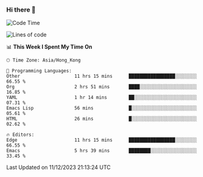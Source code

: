 ### Hi there 👋

<!--
**nicehiro/nicehiro** is a ✨ _special_ ✨ repository because its `README.md` (this file) appears on your GitHub profile.

Here are some ideas to get you started:

- 🔭 I’m currently working on ...
- 🌱 I’m currently learning ...
- 👯 I’m looking to collaborate on ...
- 🤔 I’m looking for help with ...
- 💬 Ask me about ...
- 📫 How to reach me: ...
- 😄 Pronouns: ...
- ⚡ Fun fact: ...
-->

<!--START_SECTION:waka-->
![Code Time](http://img.shields.io/badge/Code%20Time-142%20hrs%2026%20mins-blue)

![Lines of code](https://img.shields.io/badge/From%20Hello%20World%20I%27ve%20Written-2.6%20million%20lines%20of%20code-blue)

📊 **This Week I Spent My Time On** 

```text
🕑︎ Time Zone: Asia/Hong_Kong

💬 Programming Languages: 
Other                    11 hrs 15 mins      █████████████████░░░░░░░░   66.55 % 
Org                      2 hrs 51 mins       ████░░░░░░░░░░░░░░░░░░░░░   16.85 % 
YAML                     1 hr 14 mins        ██░░░░░░░░░░░░░░░░░░░░░░░   07.31 % 
Emacs Lisp               56 mins             █░░░░░░░░░░░░░░░░░░░░░░░░   05.61 % 
HTML                     26 mins             █░░░░░░░░░░░░░░░░░░░░░░░░   02.62 % 

🔥 Editors: 
Edge                     11 hrs 15 mins      █████████████████░░░░░░░░   66.55 % 
Emacs                    5 hrs 39 mins       ████████░░░░░░░░░░░░░░░░░   33.45 % 
```


 Last Updated on 11/12/2023 21:13:24 UTC
<!--END_SECTION:waka-->
